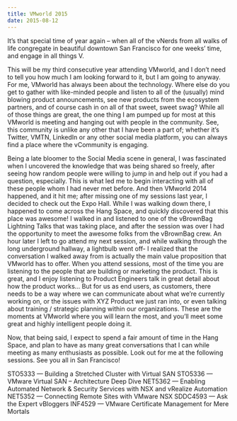 ```yaml
---
title: VMworld 2015
date: 2015-08-12
---
```

It’s that special time of year again – when all of the vNerds from all walks of life congregate in beautiful downtown San Francisco for one weeks’ time, and engage in all things V.

This will be my third consecutive year attending VMworld, and I don’t need to tell you how much I am looking forward to it, but I am going to anyway. For me, VMworld has always been about the technology. Where else do you get to gather with like-minded people and listen to all of the (usually) mind blowing product announcements, see new products from the ecosystem partners, and of course cash in on all of that sweet, sweet swag? While all of those things are great, the one thing I am pumped up for most at this VMworld is meeting and hanging out with people in the community. See, this community is unlike any other that I have been a part of; whether it’s Twitter, VMTN, LinkedIn or any other social media platform, you can always find a place where the vCommunity is engaging.

Being a late bloomer to the Social Media scene in general, I was fascinated when I uncovered the knowledge that was being shared so freely, after seeing how random people were willing to jump in and help out if you had a question, especially. This is what led me to begin interacting with all of these people whom I had never met before. And then VMworld 2014 happened, and it hit me; after missing one of my sessions last year, I decided to check out the Expo Hall. While I was walking down there, I happened to come across the Hang Space, and quickly discovered that this place was awesome! I walked in and listened to one of the vBrownBag Lightning Talks that was taking place, and after the session was over I had the opportunity to meet the awesome folks from the vBrownBag crew. An hour later I left to go attend my next session, and while walking through the long underground hallway, a lightbulb went off- I realized that the conversation I walked away from is actually the main value proposition that VMworld has to offer. When you attend sessions, most of the time you are listening to the people that are building or marketing the product. This is great, and I enjoy listening to Product Engineers talk in great detail about how the product works… But for us as end users, as customers, there needs to be a way where we can communicate about what we’re currently working on, or the issues with XYZ Product we just ran into, or even talking about training / strategic planning within our organizations. These are the moments at VMworld where you will learn the most, and you’ll meet some great and highly intelligent people doing it.

Now, that being said, I expect to spend a fair amount of time in the Hang Space, and plan to have as many great conversations that I can while meeting as many enthusiasts as possible. Look out for me at the following sessions. See you all in San Francisco!

STO5333  —  Building a Stretched Cluster with Virtual SAN
STO5336  —  VMware Virtual SAN – Architecture Deep Dive
NET5362  —  Enabling Automated Network & Security Services with NSX and vRealize Automation
NET5352  —  Connecting Remote Sites with VMware NSX
SDDC4593 —  Ask the Expert vBloggers
INF4529  —  VMware Certificate Management for Mere Mortals